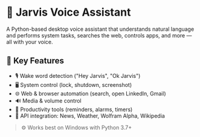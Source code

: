 # 🧠 Jarvis Voice Assistant

A Python-based desktop voice assistant that understands natural language and performs system tasks, searches the web, controls apps, and more — all with your voice.

## 🚀 Key Features
- 🎙 Wake word detection ("Hey Jarvis", "Ok Jarvis")
- 🖥 System control (lock, shutdown, screenshot)
- 🌐 Web & browser automation (search, open LinkedIn, Gmail)
- 🔊 Media & volume control
- 📅 Productivity tools (reminders, alarms, timers)
- 📡 API integration: News, Weather, Wolfram Alpha, Wikipedia

> ⚙ Works best on Windows with Python 3.7+
